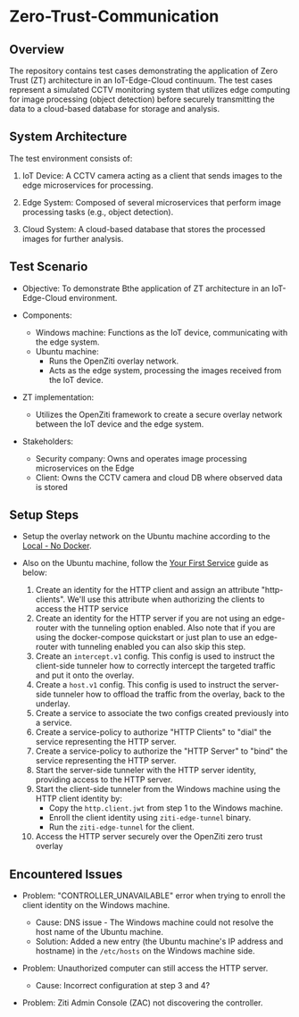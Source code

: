 # Zero-Trust-Communication

## Overview

The repository contains test cases demonstrating the application of Zero Trust (ZT) architecture in an IoT-Edge-Cloud continuum. The test cases represent a simulated CCTV monitoring system that utilizes edge computing for image processing (object detection) before securely transmitting the data to a cloud-based database for storage and analysis.

## System Architecture

The test environment consists of:

1. IoT Device:
A CCTV camera acting as a client that sends images to the edge microservices for processing.

2. Edge System:
Composed of several microservices that perform image processing tasks (e.g., object detection).

3. Cloud System:
A cloud-based database that stores the processed images for further analysis.

## Test Scenario

- Objective: To demonstrate Bthe application of ZT architecture in an IoT-Edge-Cloud environment.

- Components:
  - Windows machine: Functions as the IoT device, communicating with the edge system.
  - Ubuntu machine:
    - Runs the OpenZiti overlay network.
    - Acts as the edge system, processing the images received from the IoT device.

- ZT implementation:
  - Utilizes the OpenZiti framework to create a secure overlay network between the IoT device and the edge system.

- Stakeholders:

  - Security company: Owns and operates image processing microservices on the Edge
  - Client: Owns the CCTV camera and cloud DB where observed data is stored

## Setup Steps

- Setup the overlay network on the Ubuntu machine according to the [Local - No Docker](https://openziti.io/docs/learn/quickstarts/network/local-no-docker/).

- Also on the Ubuntu machine, follow the [Your First Service](https://openziti.io/docs/learn/quickstarts/network/local-no-docker/) guide as below:
  1. Create an identity for the HTTP client and assign an attribute "http-clients". We'll use this attribute when authorizing the clients to access the HTTP service
  2. Create an identity for the HTTP server if you are not using an edge-router with the tunneling option enabled. Also note that if you are using the docker-compose quickstart or just plan to use an edge-router with tunneling enabled you can also skip this step.
  3. Create an `intercept.v1` config. This config is used to instruct the client-side tunneler how to correctly intercept the targeted traffic and put it onto the overlay.
  4. Create a `host.v1` config. This config is used to instruct the server-side tunneler how to offload the traffic from the overlay, back to the underlay.
  5. Create a service to associate the two configs created previously into a service.
  6. Create a service-policy to authorize "HTTP Clients" to "dial" the service representing the HTTP server.
  7. Create a service-policy to authorize the "HTTP Server" to "bind" the service representing the HTTP server.
  8. Start the server-side tunneler with the HTTP server identity, providing access to the HTTP server.
  9. Start the client-side tunneler from the Windows machine using the HTTP client identity by:
      - Copy the `http.client.jwt` from step 1 to the Windows machine.
      - Enroll the client identity using `ziti-edge-tunnel` binary.
      - Run the `ziti-edge-tunnel` for the client.
  10. Access the HTTP server securely over the OpenZiti zero trust overlay

## Encountered Issues

- Problem: "CONTROLLER_UNAVAILABLE" error when trying to enroll the client identity on the Windows machine.
  - Cause: DNS issue - The Windows machine could not resolve the host name of the Ubuntu machine.
  - Solution: Added a new entry (the Ubuntu machine's IP address and hostname) in the `/etc/hosts` on the Windows machine side.

- Problem: Unauthorized computer can still access the HTTP server.
  - Cause: Incorrect configuration at step 3 and 4?

- Problem: Ziti Admin Console (ZAC) not discovering the controller.